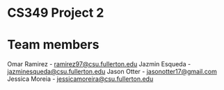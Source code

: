 # CS349 Project 2

# Team members
Omar Ramirez - ramirez97@csu.fullerton.edu 
Jazmin Esqueda - jazminesqueda@csu.fullerton.edu
Jason Otter - jasonotter17@gmail.com
Jessica Moreia - jessicamoreira@csu.fullerton.edu
